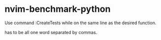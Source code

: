# nvim-benchmark-python
Use command :CreateTests <expected results> <parameters> while on the same line as the desired function.
  
<parameters> has to be all one word separated by commas.
